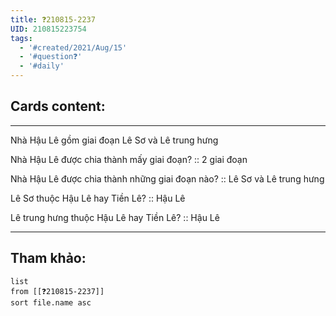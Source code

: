 ```yaml
---
title: ❓210815-2237
UID: 210815223754
tags:
  - '#created/2021/Aug/15'
  - '#question❓'
  - '#daily'
---
```


## Cards content:
---

Nhà Hậu Lê gồm giai đoạn Lê Sơ và Lê trung hưng

Nhà Hậu Lê được chia thành mấy giai đoạn? :: 2 giai đoạn
<!--SR:!2021-08-20,4,270-->

Nhà Hậu Lê được chia thành những giai đoạn nào? :: Lê Sơ và Lê trung hưng
<!--SR:!2021-08-20,4,270-->

Lê Sơ thuộc Hậu Lê hay Tiền Lê? :: Hậu Lê
<!--SR:!2021-08-19,3,250-->

Lê trung hưng thuộc Hậu Lê hay Tiền Lê? :: Hậu Lê
<!--SR:!2021-08-20,4,270-->

---


## Tham khảo:
```dataview
list
from [[❓210815-2237]]
sort file.name asc
```